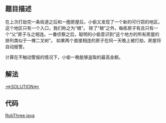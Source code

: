 ## 题目描述

在上次打劫完一条街道之后和一圈房屋后，小偷又发现了一个新的可行窃的地区。这个地区只有一个入口，我们称之为“根”。
除了“根”之外，每栋房子有且只有一个“父“房子与之相连。一番侦察之后，聪明的小偷意识到“这个地方的所有房屋的排列类似于一棵二叉树”。 如果两个直接相连的房子在同一天晚上被打劫，房屋将自动报警。

计算在不触动警报的情况下，小偷一晚能够盗取的最高金额。

## 解法

[==>SOLUTION<==](https://leetcode-cn.com/problems/house-robber-iii/solution/da-jia-jie-she-iii-by-leetcode-solution/)

## 代码

[RobThree.java](https://github.com/Marshal7cc/leetcode-java/blob/master/src/dp/RobThree.java)

